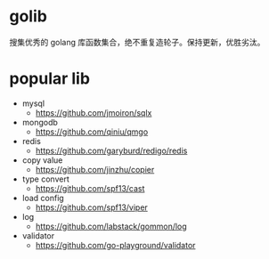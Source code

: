 # golib

搜集优秀的 golang 库函数集合，绝不重复造轮子。保持更新，优胜劣汰。

# popular lib

- mysql
  - https://github.com/jmoiron/sqlx
- mongodb
  - https://github.com/qiniu/qmgo
- redis
  - https://github.com/garyburd/redigo/redis
- copy value
  - https://github.com/jinzhu/copier
- type convert
  - https://github.com/spf13/cast
- load config
  - https://github.com/spf13/viper
- log
  - https://github.com/labstack/gommon/log
- validator
  - https://github.com/go-playground/validator
